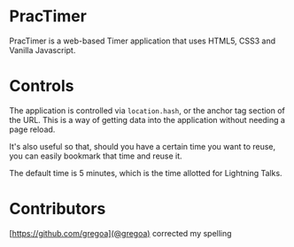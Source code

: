 # PracTimer

PracTimer is a web-based Timer application that uses HTML5, CSS3
and Vanilla Javascript. 

# Controls

The application is controlled via `location.hash`, or the anchor tag
section of the URL. This is a way of getting data into the application
without needing a page reload.

It's also useful so that, should you have a certain time you want to
reuse, you can easily bookmark that time and reuse it.

The default time is 5 minutes, which is the time allotted for 
Lightning Talks.

# Contributors

[https://github.com/gregoa](@gregoa) corrected my spelling


